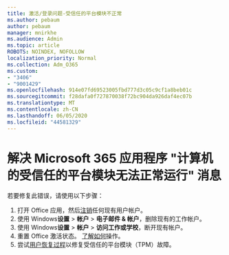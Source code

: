```yaml
---
title: 激活/登录问题-受信任的平台模块不正常
ms.author: pebaum
author: pebaum
manager: mnirkhe
ms.audience: Admin
ms.topic: article
ROBOTS: NOINDEX, NOFOLLOW
localization_priority: Normal
ms.collection: Adm_O365
ms.custom:
- "3406"
- "9001429"
ms.openlocfilehash: 914e07fd69523005fbd777d3c05c9cf1a8beb01c
ms.sourcegitcommit: f28dafa0f727870038f72bc904da926daf4ec07b
ms.translationtype: MT
ms.contentlocale: zh-CN
ms.lasthandoff: 06/05/2020
ms.locfileid: "44581329"
---
```

# <a name="fixing-the-microsoft-365-apps-your-computers-trusted-platform-module-is-not-functioning-properly-message"></a>解决 Microsoft 365 应用程序 "计算机的受信任的平台模块无法正常运行" 消息

若要修复此错误，请使用以下步骤：

1. 打开 Office 应用，然后[注销](https://support.office.com/article/5a20dc11-47e9-4b6f-945d-478cb6d92071)任何现有用户帐户。   
2. 使用 Windows**设置**  >  **帐户**  >  **电子邮件 & 帐户**，删除现有的工作帐户。 
3. 使用 Windows**设置**  >  **帐户**  >  **访问工作或学校**，断开现有帐户。 
4. 重置 Office 激活状态。 [了解如何](https://docs.microsoft.com/office365/troubleshoot/activation/reset-office-365-proplus-activation-state
)操作。
5. 尝试[用户恢复过程](https://docs.microsoft.com/office365/troubleshoot/administration/connection-issue-when-sign-in-office-2016#symptom-2)以修复受信任的平台模块（TPM）故障。